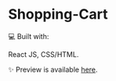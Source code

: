 # Shopping-Cart

💻 Built with:

React JS,
CSS/HTML.

✨ Preview is available [here](https://online-shop-by-vk.netlify.app).
